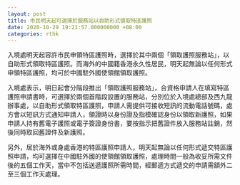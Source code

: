 ```yaml
---
layout: post
title: 市民明天起可選擇於服務站以自助形式領取特區護照
date: 2020-10-29 19:21:57.000000000 +08:00
categories: rthk
---
```


入境處明天起容許市民申領特區護照時，選擇於其中兩個「領取護照服務站」，以自助形式領取特區護照。而海外的中國籍香港永久性居民，明天起無論以任何形式申領特區護照，均可於中國駐外國使領館領取護照。

入境處表示，明日起會分階段推出「領取護照服務站」，合資格申請人在填寫特區護照申請書時，可選擇於兩個首階段設置的服務站，分別位於入境處總部及西九龍辦事處，以自助形式領取特區護照，申請人需提供可接收短訊的流動電話號碼，處方會以短訊方式通知申請人，領證時以身份證及指模確認身份以領取新護照，如果申請人持有舊電子護照或電子簽證身份書，要按指示把舊證件放入服務站註銷，然後同時取回舊證件及新護照。

另外，居於海外或身處香港的特區護照申請人，明天起無論以任何形式遞交特區護照申請，均可選擇在中國駐外國的使領館領取護照，處理時間一般為收妥所需文件後的五個工作天，當中不包括送遞護照所需時間，經郵遞方式遞交的申請需額外二至三個工作天處理。

